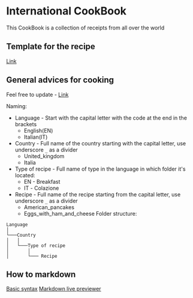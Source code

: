 # International CookBook
This CookBook is a collection of receipts from all over the world

## Template for the recipe
[Link](https://github.com/burtsdenis/cookBook/blob/main/Meal_template.md)

## General advices for cooking
Feel free to update - [Link](https://github.com/burtsdenis/cookBook/blob/main/General_advices.md)

Naming:
- Language - Start with the capital letter with the code at the end in the brackets
    * English(EN)
    * Italian(IT)
- Country - Full name of the country starting with the capital letter, use underscore `_` as a divider
    * United_kingdom
    * Italia
- Type of recipe - Full name of type in the language in which folder it's located:
    * EN - Breakfast 
    * IT - Сolazione
- Recipe - Full name of the recipe starting from the capital letter, use underscore `_` as a divider
    * American_pancakes
    * Eggs_with_ham_and_cheese
Folder structure:
```
Language
│   
└───Country
│   │
│   └───Type of recipe
│       │   
│       └─── Recipe
```

## How to markdown
[Basic syntax](https://www.markdownguide.org/basic-syntax/)
[Markdown live previewer](https://markdownlivepreview.com/)

